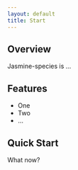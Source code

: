 ```yaml
---
layout: default
title: Start
---
```


## Overview

Jasmine-species is ...


## Features

* One
* Two
* ...

## Quick Start

What now?
